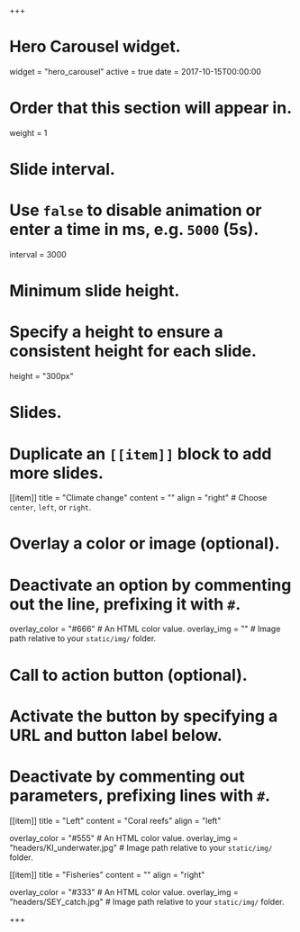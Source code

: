 +++
# Hero Carousel widget.
widget = "hero_carousel"
active = true
date = 2017-10-15T00:00:00

# Order that this section will appear in.
weight = 1

# Slide interval.
# Use `false` to disable animation or enter a time in ms, e.g. `5000` (5s).
interval = 3000

# Minimum slide height.
# Specify a height to ensure a consistent height for each slide.
height = "300px"

# Slides.
# Duplicate an `[[item]]` block to add more slides.
[[item]]
  title = "Climate change"
  content = ""
  align = "right"  # Choose `center`, `left`, or `right`.

  # Overlay a color or image (optional).
  #   Deactivate an option by commenting out the line, prefixing it with `#`.
  overlay_color = "#666"  # An HTML color value.
  overlay_img = ""  # Image path relative to your `static/img/` folder.

  # Call to action button (optional).
  #   Activate the button by specifying a URL and button label below.
  #   Deactivate by commenting out parameters, prefixing lines with `#`.
[[item]]
  title = "Left"
  content = "Coral reefs"
  align = "left"

  overlay_color = "#555"  # An HTML color value.
  overlay_img = "headers/KI_underwater.jpg"  # Image path relative to your `static/img/` folder.

[[item]]
  title = "Fisheries"
  content = ""
  align = "right"

  overlay_color = "#333"  # An HTML color value.
  overlay_img = "headers/SEY_catch.jpg"  # Image path relative to your `static/img/` folder.

+++
